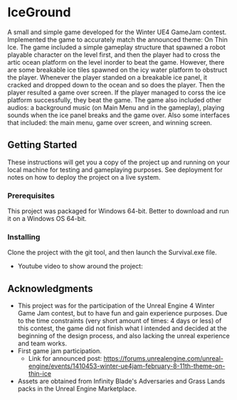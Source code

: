# IceGround
A small and simple game developed for the Winter UE4 GameJam contest. Implemented the game to accurately match the announced theme: On Thin Ice. The game included a simple gameplay structure that spawned a robot playable character on the level first, and then the player had to cross the artic ocean platform on the level inorder to beat the game. However, there are some breakable ice tiles spawned on the icy water platform to obstruct the player. Whenever the player standed on a breakable ice panel, it cracked and dropped down to the ocean and so does the player. Then the player resulted a game over screen. If the player managed to corss the ice platform successfully, they beat the game. The game also included other audios: a background music (on Main Menu and in the gameplay), playing sounds when the ice panel breaks and the game over. Also some interfaces that included: the main menu, game over screen, and winning screen.    

## Getting Started
These instructions will get you a copy of the project up and running on your local machine for testing and gameplaying purposes. See deployment for notes on how to deploy the project on a live system.

### Prerequisites
This project was packaged for Windows 64-bit. Better to download and run it on a Windows OS 64-bit.

### Installing
Clone the project with the git tool, and then launch the Survival.exe file. 
* Youtube video to show around the project: 

## Acknowledgments 
* This project was for the participation of the Unreal Engine 4 Winter Game Jam contest, but to have fun and gain experience purposes. Due to the time constraints (very short amount of times: 4 days or less) of this contest, the game did not finish what I intended and decided at the beginning of the design process, and also lacking the unreal experience and team works.
* First game jam participation.  
  * Link for announced post: https://forums.unrealengine.com/unreal-engine/events/1410453-winter-ue4jam-february-8-11th-theme-on-thin-ice
* Assets are obtained from Infinity Blade's Adversaries and Grass Lands packs in the Unreal Engine Marketplace. 
